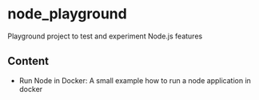 # node_playground

Playground project to test and experiment Node.js features

## Content

- Run Node in Docker: A small example how to run a node application in docker
